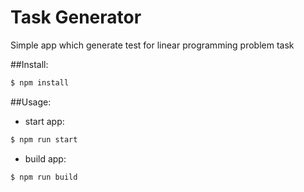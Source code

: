 # Task Generator
Simple app which generate test for linear programming problem task

##Install: 
``` bash
$ npm install
```
##Usage:

* start app:
``` bash
$ npm run start
````

* build app:
``` bash
$ npm run build
````
